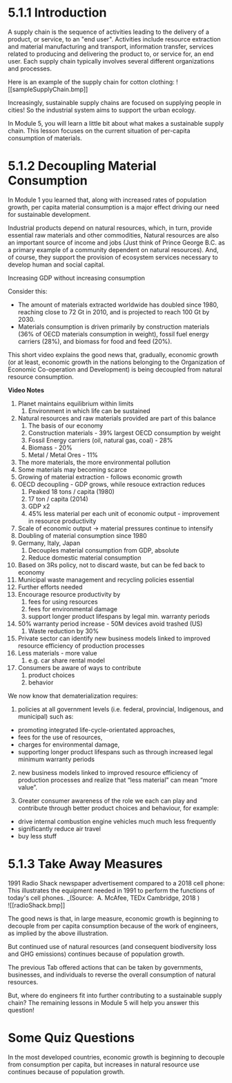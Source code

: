# 5.1.1 Introduction

A supply chain is the sequence of activities leading to the delivery of a product, or service, to an "end user". Activities include resource extraction and material manufacturing and transport, information transfer, services related to producing and delivering the product to, or service for, an end user. Each supply chain typically involves several different organizations and processes.

Here is an example of the supply chain for cotton clothing:
![[sampleSupplyChain.bmp]]

Increasingly, sustainable supply chains are focused on supplying people in cities! So the industrial system aims to support the urban ecology.

In Module 5, you will learn a little bit about what makes a sustainable supply chain. This lesson focuses on the current situation of per-capita consumption of materials.

# 5.1.2 Decoupling Material Consumption
In Module 1 you learned that, along with increased rates of population growth, per capita material consumption is a major effect driving our need for sustainable development.

Industrial products depend on natural resources, which, in turn, provide essential raw materials and other commodities, Natural resources are also an important source of income and jobs (Just think of Prince George B.C. as a primary example of a community dependent on natural resources). And, of course, they support the provision of ecosystem services necessary to develop human and social capital.

Increasing GDP without increasing consumption

Consider this:

-   The amount of materials extracted worldwide has doubled since 1980, reaching close to 72 Gt in 2010, and is projected to reach 100 Gt by 2030. 
-   Materials consumption is driven primarily by construction materials (36% of OECD materials consumption in weight), fossil fuel energy carriers (28%), and biomass for food and feed (20%).

This short video explains the good news that, gradually, economic growth (or at least, economic growth in the nations belonging to the Organization of Economic Co-operation and Development) is being decoupled from natural resource consumption.

**Video Notes**

1. Planet maintains equilibrium within limits
	1. Environment in which life can be sustained
2. Natural resources and raw materials provided are part of this balance
	1. The basis of our economy 
	2. Construction materials - 39% largest OECD consumption by weight
	3. Fossil Energy carriers (oil, natural gas, coal) - 28%
	4. Biomass - 20%
	5. Metal / Metal Ores - 11%
3. The more materials, the more environmental pollution
4. Some materials may becoming scarce
5. Growing of material extraction - follows economic growth
6. OECD decoupling - GDP grows, while resouce extraction reduces
	1. Peaked 18 tons / capita (1980)
	2. 17 ton / capita (2014)
	3. GDP x2
	4. 45% less material per each unit of economic output - improvement in resource productivity
7. Scale of economic output -> material pressures continue to intensify
8. Doubling of material consumption since 1980
9. Germany, Italy, Japan
	1. Decouples material consumption from GDP, absolute
	2. Reduce domestic material consumption
10. Based on 3Rs policy, not to discard waste, but can be fed back to economy
11. Municipal waste management and recycling policies essential
12. Further efforts needed
13. Encourage resource productivity by 
	1. fees for using resources
	2. fees for environmental damage
	3. support longer product lifespans by legal min. warranty periods
14. 50% warranty period increase - 50M devices avoid trashed (US)
	1. Waste reduction by 30%
15. Private sector can identify new business models linked to improved resource efficiency of production processes
16. Less materials - more value
	1. e.g. car share rental model
17. Consumers be aware of ways to contribute
	1. product choices
	2. behavior

We now know that dematerialization requires:

1. policies at all government levels (i.e. federal, provincial, Indigenous, and municipal) such as:

-   promoting integrated life-cycle-orientated approaches,
-   fees for the use of resources,
-   charges for environmental damage,
-   supporting longer product lifespans such as through increased legal minimum warranty periods

2. new business models linked to improved resource efficiency of production processes and realize that “less material” can mean “more value”.  

3. Greater consumer awareness of the role we each can play and contribute through better product choices and behaviour, for example:

-   drive internal combustion engine vehicles much much less frequently
-   significantly reduce air travel
-   buy less stuff

# 5.1.3 Take Away Measures
1991 Radio Shack newspaper advertisement compared to a 2018 cell phone: This illustrates the equipment needed in 1991 to perform the functions of today's cell phones. _(Source:  A. McAfee, TEDx Cambridge, 2018 )  
![[radioShack.bmp]]

The good news is that, in large measure, economic growth is beginning to decouple from per capita consumption because of the work of engineers, as implied by the above illustration.

But continued use of natural resources (and consequent biodiversity loss and GHG emissions) continues because of population growth. 

The previous Tab offered actions that can be taken by governments, businesses, and individuals to reverse the overall consumption of natural resources.

But, where do engineers fit into further contributing to a sustainable supply chain? The remaining lessons in Module 5 will help you answer this question!

# Some Quiz Questions

In the most developed countries, economic growth is beginning to decouple from consumption per capita, but increases in natural resource use continues because of  population growth.